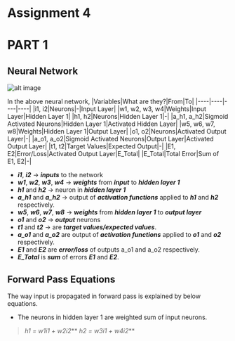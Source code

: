 # Assignment 4 
# PART 1

## Neural Network

![alt image](https://cdn.mathpix.com/snip/images/85Qij7WDdP9k7huvKRKkOgHUhByuDWvhqVMy8gwp12w.original.fullsize.png)

In the above neural network, 
|Variables|What are they?|From|To|
|----|----|----|----|
|i1, i2|Neurons|-|Input Layer|
|w1, w2, w3, w4|Weights|Input Layer|Hidden Layer 1|
|h1, h2|Neurons|Hidden Layer 1|-|
|a_h1, a_h2|Sigmoid Activated Neurons|Hidden Layer 1|Activated Hidden Layer|
|w5, w6, w7, w8|Weights|Hidden Layer 1|Output Layer|
|o1, o2|Neurons|Activated Output Layer|-|
|a_o1, a_o2|Sigmoid Activated Neurons|Output Layer|Activated Output Layer|
|t1, t2|Target Values|Expected Output|-|
|E1, E2|Error/Loss|Activated Output Layer|E_Total|
|E_Total|Total Error|Sum of E1, E2|-|


- ***i1***, ***i2***                      -> ***inputs*** to the network
- ***w1***, ***w2***, ***w3***, ***w4***  -> ***weights*** from ***input*** to ***hidden layer 1***
- ***h1*** and ***h2***                   -> neuron in ***hidden layer 1***
- ***a_h1*** and ***a_h2***               -> output of ***activation functions*** applied to ***h1*** and ***h2*** respectively.
- ***w5***, ***w6***, ***w7***, ***w8***  -> ***weights*** from ***hidden layer 1*** to ***output layer***
- ***o1*** and ***o2***                   -> ***output*** neurons
- ***t1*** and ***t2***                   -> are ***target values/expected values***.
- ***a_o1*** and ***a_o2*** are output of ***activation functions*** applied to ***o1*** and ***o2*** respectively.
- ***E1*** and ***E2*** are ***error/loss*** of outputs a_o1 and a_o2 respectively.
- ***E_Total*** is ***sum*** of errors ***E1*** and ***E2***.


## Forward Pass Equations
The way input is propagated in forward pass is explained by below equations.
- The neurons in hidden layer 1 are weighted sum of input neurons.
> ***h1 = w1*i1 + w2*i2***
> ***h2 = w3*i1 + w4*i2***



